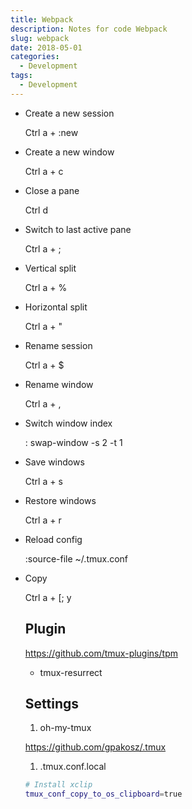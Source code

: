 ```yaml
---
title: Webpack
description: Notes for code Webpack
slug: webpack
date: 2018-05-01
categories:
  - Development
tags:
  - Development
---
```


- Create a new session

  Ctrl a + :new

- Create a new window

  Ctrl a + c

- Close a pane

  Ctrl d

- Switch to last active pane

  Ctrl a + ;

- Vertical split

  Ctrl a + %

- Horizontal split

  Ctrl a + "

- Rename session

  Ctrl a + $

- Rename window

  Ctrl a + ,

- Switch window index

  : swap-window -s 2 -t 1

- Save windows

  Ctrl a + s

- Restore windows

  Ctrl a + r

- Reload config

  :source-file ~/.tmux.conf

- Copy

  Ctrl a + [; y

  ## Plugin

  https://github.com/tmux-plugins/tpm

  - tmux-resurrect

  ## Settings

  1. oh-my-tmux

  https://github.com/gpakosz/.tmux

  1. .tmux.conf.local

  ```Bash
  # Install xclip
  tmux_conf_copy_to_os_clipboard=true
  ```
